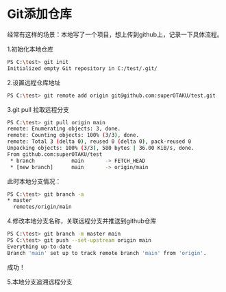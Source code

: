 # Git添加仓库

经常有这样的场景：本地写了一个项目，想上传到github上，记录一下具体流程。

1.初始化本地仓库
```bash
PS C:\test> git init
Initialized empty Git repository in C:/test/.git/
```

2.设置远程仓库地址
```bash
PS C:\test> git remote add origin git@github.com:superOTAKU/test.git
```

3.git pull 拉取远程分支
```bash
PS C:\test> git pull origin main
remote: Enumerating objects: 3, done.
remote: Counting objects: 100% (3/3), done.
remote: Total 3 (delta 0), reused 0 (delta 0), pack-reused 0
Unpacking objects: 100% (3/3), 580 bytes | 36.00 KiB/s, done.
From github.com:superOTAKU/test
 * branch            main       -> FETCH_HEAD
 * [new branch]      main       -> origin/main
```
此时本地分支情况：
```bash
PS C:\test> git branch -a
* master
  remotes/origin/main
```

4.修改本地分支名称，关联远程分支并推送到github仓库
```bash
PS C:\test> git branch -m master main
PS C:\test> git push --set-upstream origin main
Everything up-to-date
Branch 'main' set up to track remote branch 'main' from 'origin'.
```

成功！

5.本地分支追溯远程分支

